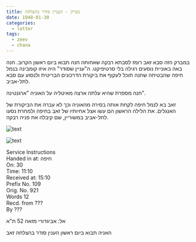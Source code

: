 ```yaml
---
title: מברק - העניין סודר בהצלחה
date: 1948-01-30
categories:
  - letter
tags:
  - zeev
  - chana
---
```


במברק הזה סבא זאב רומז לסבתא רבקה
שאחותה חנה תבוא ביום ראשון הקרוב.
חנה באה באוניית נוסעים רגילה בלי סרטיפיקט.
ה"עניין שסודר" היה איזו קומבינה בנמל חיפה
שהבטיחה שחנה תוכל לעקוף את ביקורת הדרכונים
הבריטית ולנסוע עם סבא לתל-אביב.

חנה מספרת שהיא
עלתה ארצה מאיטליה על האוניה "ארגנטינה".

זאב בא לנמל חיפה לקחת אותה בסירה מהאוניה וכך לא עברה את הביקורת של האנגלים.
את הלילה הראשון הם עשו אצל אחיותיו של זאב בחיפה
ולמחרת נסעו לתל-אביב במשוריין, שם קיבלה את פניה רבקה.

![text](/pupko-papers/assets/images/1948-01-30-telegram.jpg)

![text](/pupko-papers/assets/images/1948-01-30-telegram-2.jpg)

Service Instructions  
Handed in at: חיפה  
On: 30  
Time: 11:10  
Received at: 15:10  
Prefix No. 109  
Orig. No. 921  
Words 12  
Recd. from ???  
By ???  

אל: אביגדורי מזאה 52 ת"א

האניה תבוא ביום ראשון הענין סודר בהצלחה זאב
